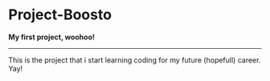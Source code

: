 # Project-Boosto
  **My first project, woohoo!**
  
  ---
  
  This is the project that i start learning coding for my future (hopefull) career. Yay!
